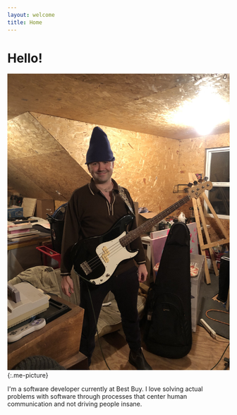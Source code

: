 ```yaml
---
layout: welcome
title: Home
---
```


<h1>Hello!</h1>

![Me holding a Squier bass](/assets/images/me_with_bass.jpeg){:.me-picture}

I'm a software developer currently at Best Buy. I love solving actual
problems with software through processes that center human communication and
not driving people insane.
